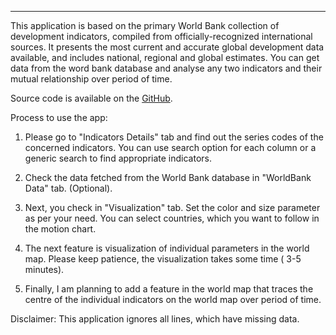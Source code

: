 --------------------------------------------------------------------------------------------

This application is based on the primary World Bank collection of development indicators, compiled from officially-recognized international sources. It presents the most current and accurate global development data available, and includes national, regional and global estimates. You can get data from the word bank database and analyse any two indicators and their mutual relationship over period of time. 

Source code is available on the [GitHub](https://github.com/akbism/DevDataProdShiny1).

Process to use the app:

1. Please go to "Indicators Details" tab and find out the series codes of the concerned indicators. You can use search option for each column or a generic search to find appropriate indicators.

2. Check the data fetched from the World Bank database in "WorldBank Data" tab. (Optional).

3. Next, you check in "Visualization" tab. Set the color and size parameter as per your need. You can select countries, which you want to follow in the motion chart. 

4. The next feature is visualization of individual parameters in the world map. Please keep patience, the visualization takes some time ( 3-5 minutes).

5. Finally, I am planning to add a feature in the world map that traces the centre of the individual indicators on the world map over period of time.

Disclaimer: This application ignores all lines, which have missing data.
